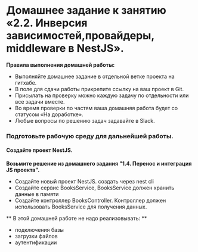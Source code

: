 # Домашнее задание к занятию «2.2. Инверсия зависимостей,провайдеры, middleware в NestJS».

**Правила выполнения домашней работы:** 
* Выполняйте домашнее задание в отдельной ветке проекта на гитхабе.
* В поле для сдачи работы прикрепите ссылку на ваш проект в Git.
* Присылать на проверку можно каждую задачу по отдельности или все задачи вместе. 
* Во время проверки по частям ваша домашняя работа будет со статусом «На доработке».
* Любые вопросы по решению задач задавайте в Slack.

### Подготовьте рабочую среду для дальнейшей работы.

#### Создайте проект NestJS. 

**Возьмите решение из домашнего задания "1.4. Перенос и интеграция JS проекта".**
* Создайте новый проект NestJS. создать через nest cli
* Создайте сервис BooksService, BooksService должен хранить данные в памяти
* Создайте контроллер BooksController. Контроллер должен использовать BooksService для получения данных.

** В этой домашней работе не надо реализовывать: ** 
* подключения базы
* загрузки файлов
* аутентификации
